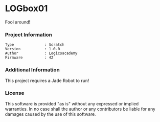 LOGbox01
================

Fool around!

### Project Information
```
Type              : Scratch
Version           : 1.0.0
Author            : Logicsacademy
Firmware          : 42
```

### Additional Information
This project requires a Jade Robot to run!

### License
This software is provided "as is" without any expressed or implied warranties.  In no case shall the author or any contributors be liable for any damages caused by the use of this software.

